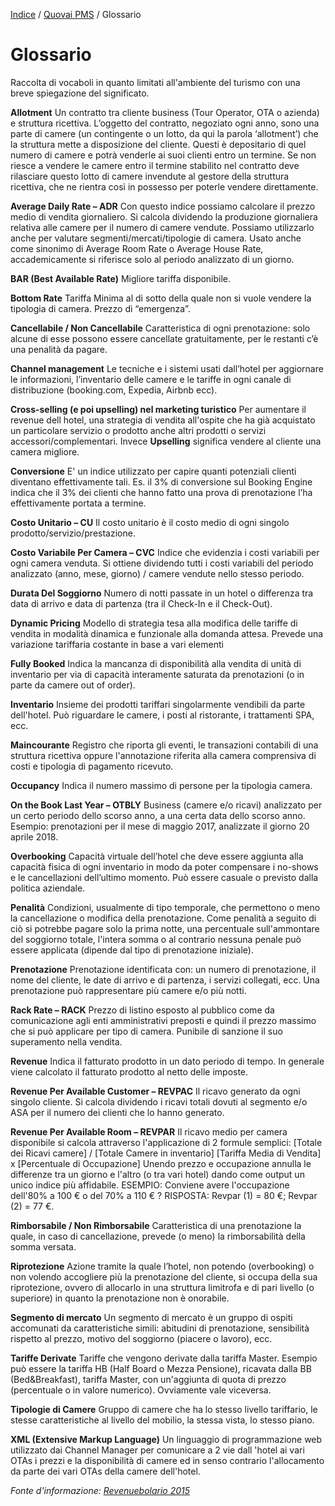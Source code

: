 
[Indice](index.md) / [Quovai PMS](quovai-pms-it.md) / Glossario

# Glossario  
Raccolta di vocaboli in quanto limitati all'ambiente del turismo con una breve spiegazione del significato. 

**Allotment**  Un contratto tra cliente business (Tour Operator, OTA o azienda) e struttura ricettiva. L’oggetto del contratto, negoziato ogni anno, sono una parte di camere (un contingente o un lotto, da qui la parola ‘allotment’) che la struttura mette a disposizione del cliente. Questi è depositario di quel numero di camere e potrà venderle ai suoi clienti entro un termine. Se non riesce a vendere le camere entro il termine stabilito nel contratto deve rilasciare questo lotto di camere invendute al  gestore della struttura ricettiva, che ne rientra così in possesso per poterle vendere direttamente.

**Average Daily Rate – ADR** Con questo indice possiamo calcolare il prezzo medio di vendita giornaliero. Si calcola dividendo la produzione giornaliera relativa alle camere per il numero di camere vendute. Possiamo utilizzarlo anche per valutare segmenti/mercati/tipologie di camera. Usato anche come sinonimo di Average Room Rate o Average House Rate,
accademicamente si riferisce solo al periodo analizzato di un giorno.

**BAR (Best Available Rate)**
Migliore tariffa disponibile.

**Bottom Rate**
Tariffa Minima al di sotto della quale non si vuole vendere la tipologia di camera. Prezzo di “emergenza”.

**Cancellabile / Non Cancellabile**
Caratteristica di ogni prenotazione: solo alcune di esse possono essere cancellate gratuitamente, per le restanti c’è una penalità da pagare.

**Channel management**
Le tecniche e i sistemi usati dall’hotel per aggiornare le informazioni, l’inventario delle camere e le tariffe in ogni canale di distribuzione (booking.com, Expedia, Airbnb ecc). 

**Cross-selling (e poi upselling) nel marketing turistico** 
Per aumentare il revenue dell hotel, una strategia di vendita all'ospite che ha già acquistato un particolare servizio o prodotto anche altri prodotti o servizi accessori/complementari. Invece **Upselling** significa vendere al cliente una camera migliore.  

**Conversione**
E' un indice utilizzato per capire quanti potenziali clienti diventano effettivamente tali. Es. il 3% di
conversione sul Booking Engine indica che il 3% dei clienti che hanno fatto una prova di prenotazione l’ha effettivamente portata a termine.  

**Costo Unitario – CU**
Il costo unitario è il costo medio di ogni singolo prodotto/servizio/prestazione. 

**Costo Variabile Per Camera – CVC**
Indice che evidenzia i costi variabili per ogni camera venduta. Si ottiene dividendo tutti i costi variabili del periodo analizzato (anno, mese, giorno) / camere vendute nello stesso periodo.

**Durata Del Soggiorno**
Numero di notti passate in un hotel o differenza tra data di arrivo e data di partenza (tra il Check-In e il Check-Out).

**Dynamic Pricing**
Modello di strategia tesa alla modifica delle tariffe di vendita in  modalità dinamica e funzionale alla domanda attesa. Prevede una variazione tariffaria costante in base a vari elementi

**Fully Booked**
Indica la mancanza di disponibilità alla vendita di unità di inventario per via di capacità interamente saturata da prenotazioni (o in parte da camere out of order).

**Inventario**
Insieme dei prodotti tariffari singolarmente vendibili da parte dell'hotel. Può riguardare le camere, i posti al ristorante, i trattamenti SPA, ecc. 

**Maincourante**
Registro che riporta gli eventi, le transazioni contabili di una struttura ricettiva oppure l'annotazione riferita alla camera comprensiva di costi e tipologia di pagamento ricevuto.

**Occupancy**
Indica il numero massimo di persone per la tipologia camera.

**On the Book Last Year – OTBLY**
Business (camere e/o ricavi) analizzato per un certo periodo dello scorso anno, a una certa data dello scorso anno. Esempio: prenotazioni per il mese di maggio 2017, analizzate il giorno 20 aprile 2018.

**Overbooking**
Capacità virtuale dell’hotel che deve essere aggiunta alla capacità fisica di ogni inventario in modo da poter compensare i no-shows e le cancellazioni dell’ultimo momento. Può essere casuale o previsto dalla politica aziendale.

**Penalità**
Condizioni, usualmente di tipo temporale, che permettono o meno la cancellazione o modifica della prenotazione. Come penalità a seguito di ciò si potrebbe pagare solo la prima notte, una percentuale sull'ammontare del soggiorno totale, l'intera somma o al contrario nessuna penale può essere applicata (dipende dal tipo di prenotazione iniziale).

**Prenotazione**
Prenotazione identificata con: un numero di prenotazione, il nome del cliente, le date di arrivo e di partenza, i servizi collegati, ecc. Una prenotazione può rappresentare più camere e/o più notti.

**Rack Rate – RACK**
Prezzo di listino esposto al pubblico come da comunicazione agli enti amministrativi preposti e quindi il prezzo massimo che si può applicare per tipo di camera. Punibile di sanzione il suo superamento nella vendita.

**Revenue**
Indica il fatturato prodotto in un dato periodo di tempo. In generale viene calcolato il fatturato prodotto al netto delle imposte.

**Revenue Per Available Customer – REVPAC**
Il ricavo generato da ogni singolo cliente. Si calcola dividendo i ricavi totali dovuti al segmento e/o ASA per il numero dei clienti che lo hanno generato.

**Revenue Per Available Room – REVPAR**
Il ricavo medio per camera disponibile si calcola attraverso l'applicazione di 2 formule semplici:
	[Totale dei Ricavi camere] / [Totale Camere in inventario]
	[Tariffa Media di Vendita] x [Percentuale di Occupazione]
Unendo prezzo e occupazione annulla le differenze tra un giorno e l'altro (o tra vari hotel) dando come output un unico indice più affidabile.
ESEMPIO: Conviene avere l'occupazione dell'80% a 100 € o del 70% a 110  € ? 
RISPOSTA: Revpar (1) = 80 €; Revpar (2) = 77 €.

**Rimborsabile / Non Rimborsabile**
Caratteristica di una prenotazione la quale, in caso di cancellazione, prevede (o meno) la rimborsabilità della somma versata.

**Riprotezione**
Azione tramite la quale l’hotel, non potendo (overbooking) o non volendo accogliere più la prenotazione del cliente, si occupa della sua riprotezione, ovvero di allocarlo in una struttura limitrofa e di pari livello (o superiore) in quanto la prenotazione non è onorabile.

**Segmento di mercato**
Un segmento di mercato è un gruppo di ospiti accomunati da caratteristiche simili: abitudini di prenotazione, sensibilità rispetto al prezzo, motivo del soggiorno (piacere o lavoro), ecc.

**Tariffe Derivate**
Tariffe che vengono derivate dalla tariffa Master. Esempio può essere la tariffa HB (Half Board o Mezza Pensione), ricavata dalla BB (Bed&Breakfast), tariffa Master, con un'aggiunta di quota di prezzo (percentuale o in valore numerico). Ovviamente vale viceversa.

**Tipologie di Camere**
Gruppo di camere che ha lo stesso livello tariffario, le stesse caratteristiche al livello del mobilio, la stessa vista, lo stesso piano.

**XML (Extensive Markup Language)** 
Un linguaggio di programmazione web utilizzato dai Channel Manager per comunicare a 2 vie dall 'hotel ai vari OTAs  i prezzi e la disponibilità di camere ed in senso contrario l'allocamento da parte dei vari OTAs della camere dell'hotel.

*Fonte d'informazione: [Revenuebolario 2015](http://enzoaita.com/revenuebolario/content/home/revenuebolario-2015.pdf)* 